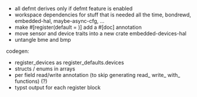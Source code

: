 - all defmt derives only if defmt feature is enabled
- workspace dependencies for stuff that is needed all the time, bondrewd, embedded-hal, maybe-async-cfg, ...
- make #[register(default = )] add a #[doc] annotation
- move sensor and device traits into a new crate embedded-devices-hal
- untangle bme and bmp

codegen:

- register_devices as register_defaults.devices
- structs / enums in arrays
- per field read/write annotation (to skip generating read_ write_ with_ functions) (?)
- typst output for each register block
